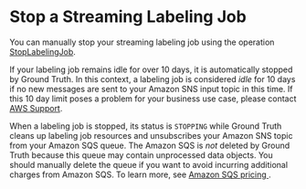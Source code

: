 # Stop a Streaming Labeling Job<a name="sms-streaming-stop-labeling-job"></a>

You can manually stop your streaming labeling job using the operation [StopLabelingJob](https://docs.aws.amazon.com/sagemaker/latest/APIReference/API_StopLabelingJob.html)\. 

If your labeling job remains idle for over 10 days, it is automatically stopped by Ground Truth\. In this context, a labeling job is considered *idle* for 10 days if no new messages are sent to your Amazon SNS input topic in this time\. If this 10 day limit poses a problem for your business use case, please contact [AWS Support](http://aws.amazon.com/contact-us/)\. 

When a labeling job is stopped, its status is `STOPPING` while Ground Truth cleans up labeling job resources and unsubscribes your Amazon SNS topic from your Amazon SQS queue\. The Amazon SQS is *not* deleted by Ground Truth because this queue may contain unprocessed data objects\. You should manually delete the queue if you want to avoid incurring additional charges from Amazon SQS\. To learn more, see [Amazon SQS pricing ](https://aws.amazon.com/sqs/pricing/)\.